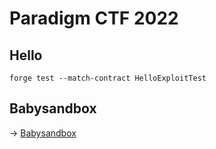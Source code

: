 # Paradigm CTF 2022

## Hello
```
forge test --match-contract HelloExploitTest
```

## Babysandbox
-> [Babysandbox](Babysandbox)